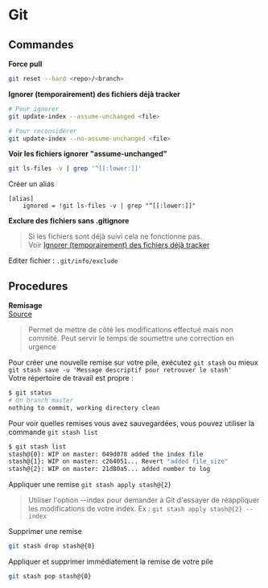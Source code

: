 # Git

## Commandes

**Force pull**
```sh
git reset --hard <repo>/<branch>
```

<a name="l2"></a>**Ignorer (temporairement) des fichiers déjà tracker**
```sh
# Pour ignorer
git update-index --assume-unchanged <file>

# Pour reconsidérer
git update-index --no-assume-unchanged <file>
```

**Voir les fichiers ignorer "assume-unchanged"**
```sh
git ls-files -v | grep '^[[:lower:]]'
```
Créer un alias
```
[alias]
	ignored = !git ls-files -v | grep "^[[:lower:]]"
```

**Exclure des fichiers sans .gitignore**
> Si les fichiers sont déjà suivi cela ne fonctionne pas.   
> Voir [Ignorer (temporairement) des fichiers déjà tracker](#l2)

Editer fichier : ` .git/info/exclude `


## Procedures

**Remisage**  
[Source](https://git-scm.com/book/fr/v1/Utilitaires-Git-Le-remisage)
> Permet de mettre de côté les modifications effectué mais non commité.
> Peut servir le temps de soumettre une correction en urgence

Pour créer une nouvelle remise sur votre pile, exécutez `git stash`  ou mieux   
`git stash save -u 'Message descriptif pour retrouver le stash'`  
Votre répertoire de travail est propre :
```sh
$ git status
# On branch master
nothing to commit, working directory clean
```
Pour voir quelles remises vous avez sauvegardées, vous pouvez utiliser la commande `git stash list`
```sh
$ git stash list
stash@{0}: WIP on master: 049d078 added the index file
stash@{1}: WIP on master: c264051... Revert "added file_size"
stash@{2}: WIP on master: 21d80a5... added number to log
```
Appliquer une remise `git stash apply stash@{2}`
> Utiliser l'option --index pour demander à Git d'essayer de réappliquer les modifications de votre index. Ex : `git stash apply stash@{2} --index`

Supprimer une remise
```sh
git stash drop stash@{0}
```

Appliquer et supprimer immédiatement la remise de votre pile
```sh
git stash pop stash@{0}
```